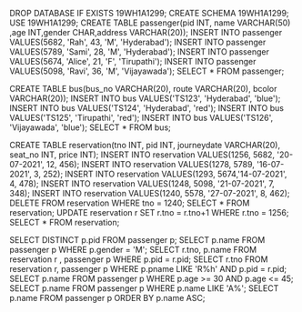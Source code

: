 DROP DATABASE IF EXISTS 19WH1A1299;
CREATE SCHEMA 19WH1A1299;
USE 19WH1A1299;
CREATE TABLE passenger(pid INT, name VARCHAR(50) ,age INT,gender CHAR,address VARCHAR(20));
INSERT INTO passenger VALUES(5682, 'Rah', 43, 'M', 'Hyderabad');
INSERT INTO passenger VALUES(5789, 'Sami', 28, 'M', 'Hyderabad');
INSERT INTO passenger VALUES(5674, 'Alice', 21, 'F', 'Tirupathi');
INSERT INTO passenger VALUES(5098, 'Ravi', 36, 'M', 'Vijayawada');
SELECT * FROM passenger;

CREATE TABLE bus(bus_no VARCHAR(20), route VARCHAR(20), bcolor VARCHAR(20));
INSERT INTO bus VALUES('TS123', 'Hyderabad', 'blue');
INSERT INTO bus VALUES('TS124', 'Hyderabad', 'red');
INSERT INTO bus VALUES('TS125', 'Tirupathi', 'red');
INSERT INTO bus VALUES('TS126', 'Vijayawada', 'blue');
SELECT * FROM bus;

CREATE TABLE reservation(tno INT, pid INT, journeydate VARCHAR(20), seat_no INT, price INT);
INSERT INTO reservation VALUES(1256, 5682, '20-07-2021', 12, 456);
INSERT INTO reservation VALUES(1278, 5789, '16-07-2021', 3, 252);
INSERT INTO reservation VALUES(1293, 5674,'14-07-2021', 4, 478);
INSERT INTO reservation VALUES(1248, 5098, '21-07-2021', 7, 348);
INSERT INTO reservation VALUES(1240, 5578, '27-07-2021', 8, 462);
DELETE FROM reservation  WHERE tno = 1240;
SELECT * FROM reservation;
UPDATE reservation  r SET r.tno = r.tno+1 WHERE r.tno = 1256;
SELECT * FROM reservation;

SELECT DISTINCT p.pid FROM passenger p;
SELECT p.name FROM passenger p WHERE p.gender = 'M';
SELECT r.tno, p.name FROM reservation r , passenger p WHERE p.pid = r.pid;
SELECT r.tno FROM reservation r, passenger p WHERE p.pname LIKE 'R%h' AND p.pid = r.pid;
SELECT p.name FROM passenger p WHERE  p.age >= 30 AND  p.age <= 45;
SELECT p.name FROM passenger p WHERE p.name LIKE 'A%';
 SELECT p.name FROM passenger p ORDER BY p.name ASC;
